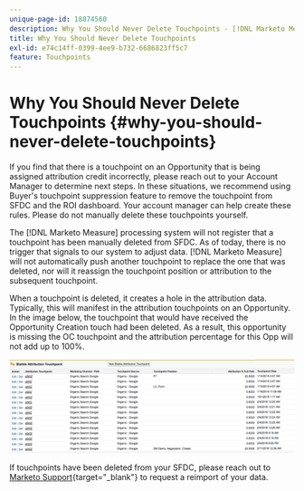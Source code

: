```yaml
---
unique-page-id: 18874560
description: Why You Should Never Delete Touchpoints - [!DNL Marketo Measure] - Product Documentation
title: Why You Should Never Delete Touchpoints
exl-id: e74c14ff-0399-4ee9-b732-6686823ff5c7
feature: Touchpoints
---
```

# Why You Should Never Delete Touchpoints {#why-you-should-never-delete-touchpoints}

If you find that there is a touchpoint on an Opportunity that is being assigned attribution credit incorrectly, please reach out to your Account Manager to determine next steps. In these situations, we recommend using Buyer's touchpoint suppression feature to remove the touchpoint from SFDC and the ROI dashboard. Your account manager can help create these rules. Please do not manually delete these touchpoints yourself.

The [!DNL Marketo Measure] processing system will not register that a touchpoint has been manually deleted from SFDC. As of today, there is no trigger that signals to our system to adjust data. [!DNL Marketo Measure] will not automatically push another touchpoint to replace the one that was deleted, nor will it reassign the touchpoint position or attribution to the subsequent touchpoint.

When a touchpoint is deleted, it creates a hole in the attribution data. Typically, this will manifest in the attribution touchpoints on an Opportunity. In the image below, the touchpoint that would have received the Opportunity Creation touch had been deleted. As a result, this opportunity is missing the OC touchpoint and the attribution percentage for this Opp will not add up to 100%.

![](assets/1.png)

If touchpoints have been deleted from your SFDC, please reach out to [Marketo Support](https://nation.marketo.com/t5/support/ct-p/Support){target="_blank"} to request a reimport of your data.

